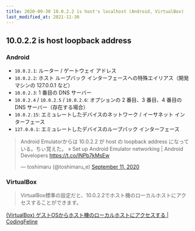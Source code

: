 ```yaml
---
title: 2020-09-30 10.0.2.2 is host's localhost (Android, VirtualBox)
last_modified_at: 2021-11-30
---
```


## 10.0.2.2 is host loopback address

### Android

- `10.0.2.1`: ルーター / ゲートウェイ アドレス
- `10.0.2.2`: ホスト ループバック インターフェースへの特殊エイリアス（開発マシンの 127.0.0.1 など）
- `10.0.2.3`: 1 番目の DNS サーバー
- `10.0.2.4` / `10.0.2.5` / `10.0.2.6`: オプションの 2 番目、3 番目、4 番目の DNS サーバー（存在する場合）
- `10.0.2.15`: エミュレートしたデバイスのネットワーク / イーサネット インターフェース
- `127.0.0.1`: エミュレートしたデバイスのループバック インターフェース

<blockquote class="twitter-tweet"><p lang="ja" dir="ltr">Android Emulatorからは 10.0.2.2 が host の loopback address になっている。ちぃ覚えた。 » Set up Android Emulator networking  |  Android Developers <a href="https://t.co/lNPb7kMsEw">https://t.co/lNPb7kMsEw</a></p>&mdash; toshimaru (@toshimaru_e) <a href="https://twitter.com/toshimaru_e/status/1304222759862464512?ref_src=twsrc%5Etfw">September 11, 2020</a></blockquote> <script async src="https://platform.twitter.com/widgets.js" charset="utf-8"></script>

### VirtualBox

> VirtualBox標準の設定だと、10.0.2.2でホスト機のローカルホストにアクセスすることができます。

[(VirtualBox) ゲストOSからホスト機のローカルホストにアクセスする \| CodingFeline](https://www.yslibrary.net/2015/04/20/virtualbox-how-to-access-localhost-from-guest/)
